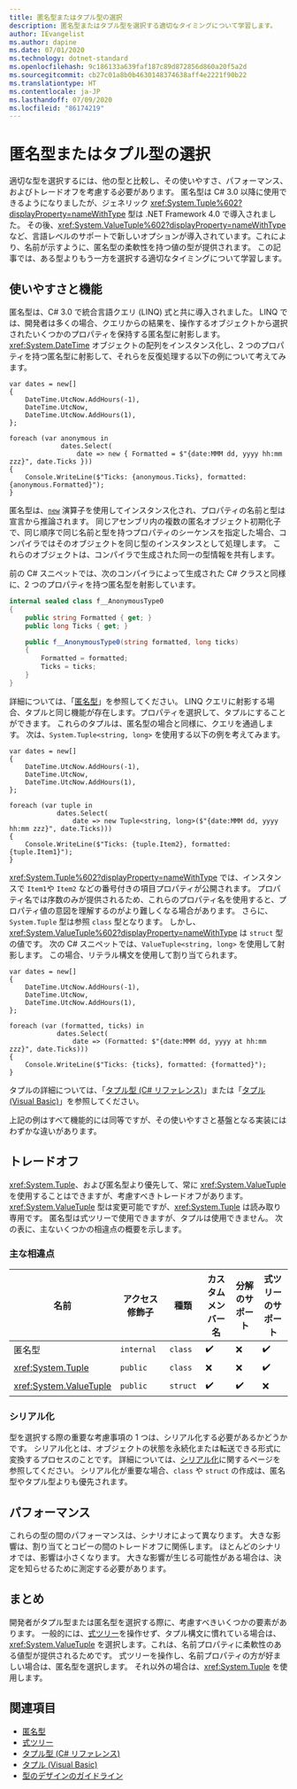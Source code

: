 ```yaml
---
title: 匿名型またはタプル型の選択
description: 匿名型またはタプル型を選択する適切なタイミングについて学習します。
author: IEvangelist
ms.author: dapine
ms.date: 07/01/2020
ms.technology: dotnet-standard
ms.openlocfilehash: 9c186133a639faf187c89d872856d860a20f5a2d
ms.sourcegitcommit: cb27c01a8b0b4630148374638aff4e2221f90b22
ms.translationtype: HT
ms.contentlocale: ja-JP
ms.lasthandoff: 07/09/2020
ms.locfileid: "86174219"
---
```

# <a name="choosing-between-anonymous-and-tuple-types"></a>匿名型またはタプル型の選択

適切な型を選択するには、他の型と比較し、その使いやすさ、パフォーマンス、およびトレードオフを考慮する必要があります。 匿名型は C# 3.0 以降に使用できるようになりましたが、ジェネリック <xref:System.Tuple%602?displayProperty=nameWithType> 型は .NET Framework 4.0 で導入されました。 その後、<xref:System.ValueTuple%602?displayProperty=nameWithType> など、言語レベルのサポートで新しいオプションが導入されています。これにより、名前が示すように、匿名型の柔軟性を持つ値の型が提供されます。 この記事では、ある型よりもう一方を選択する適切なタイミングについて学習します。

## <a name="usability-and-functionality"></a>使いやすさと機能

匿名型は、C# 3.0 で統合言語クエリ (LINQ) 式と共に導入されました。 LINQ では、開発者は多くの場合、クエリからの結果を、操作するオブジェクトから選択されたいくつかのプロパティを保持する匿名型に射影します。 <xref:System.DateTime> オブジェクトの配列をインスタンス化し、2 つのプロパティを持つ匿名型に射影して、それらを反復処理する以下の例について考えてみます。

```csharp-interactive
var dates = new[]
{
    DateTime.UtcNow.AddHours(-1),
    DateTime.UtcNow,
    DateTime.UtcNow.AddHours(1),
};

foreach (var anonymous in
             dates.Select(
                 date => new { Formatted = $"{date:MMM dd, yyyy hh:mm zzz}", date.Ticks }))
{
    Console.WriteLine($"Ticks: {anonymous.Ticks}, formatted: {anonymous.Formatted}");
}
```

匿名型は、[`new`](../../csharp/language-reference/operators/new-operator.md) 演算子を使用してインスタンス化され、プロパティの名前と型は宣言から推論されます。 同じアセンブリ内の複数の匿名オブジェクト初期化子で、同じ順序で同じ名前と型を持つプロパティのシーケンスを指定した場合、コンパイラではそのオブジェクトを同じ型のインスタンスとして処理します。 これらのオブジェクトは、コンパイラで生成された同一の型情報を共有します。

前の C# スニペットでは、次のコンパイラによって生成された C# クラスと同様に、2 つのプロパティを持つ匿名型を射影しています。

```csharp
internal sealed class f__AnonymousType0
{
    public string Formatted { get; }
    public long Ticks { get; }

    public f__AnonymousType0(string formatted, long ticks)
    {
        Formatted = formatted;
        Ticks = ticks;
    }
}
```

詳細については、「[匿名型](../../csharp/programming-guide/classes-and-structs/anonymous-types.md)」を参照してください。 LINQ クエリに射影する場合、タプルと同じ機能が存在します。プロパティを選択して、タプルにすることができます。 これらのタプルは、匿名型の場合と同様に、クエリを通過します。 次は、`System.Tuple<string, long>` を使用する以下の例を考えてみます。

```csharp-interactive
var dates = new[]
{
    DateTime.UtcNow.AddHours(-1),
    DateTime.UtcNow,
    DateTime.UtcNow.AddHours(1),
};

foreach (var tuple in
            dates.Select(
                date => new Tuple<string, long>($"{date:MMM dd, yyyy hh:mm zzz}", date.Ticks)))
{
    Console.WriteLine($"Ticks: {tuple.Item2}, formatted: {tuple.Item1}");
}
```

<xref:System.Tuple%602?displayProperty=nameWithType> では、インスタンスで `Item1`や `Item2` などの番号付きの項目プロパティが公開されます。 プロパティ名では序数のみが提供されるため、これらのプロパティ名を使用すると、プロパティ値の意図を理解するのがより難しくなる場合があります。 さらに、`System.Tuple` 型は参照 `class` 型となります。 しかし、<xref:System.ValueTuple%602?displayProperty=nameWithType> は `struct` 型の値です。 次の C# スニペットでは、`ValueTuple<string, long>` を使用して射影します。 この場合、リテラル構文を使用して割り当てられます。

```csharp-interactive
var dates = new[]
{
    DateTime.UtcNow.AddHours(-1),
    DateTime.UtcNow,
    DateTime.UtcNow.AddHours(1),
};

foreach (var (formatted, ticks) in
            dates.Select(
                date => (Formatted: $"{date:MMM dd, yyyy at hh:mm zzz}", date.Ticks)))
{
    Console.WriteLine($"Ticks: {ticks}, formatted: {formatted}");
}
```

タプルの詳細については、「[タプル型 (C# リファレンス)](../../csharp/language-reference/builtin-types/value-tuples.md)」または「[タプル (Visual Basic)](../../visual-basic/programming-guide/language-features/data-types/tuples.md)」を参照してください。

上記の例はすべて機能的には同等ですが、その使いやすさと基盤となる実装にはわずかな違いがあります。

## <a name="tradeoffs"></a>トレードオフ

<xref:System.Tuple>、および匿名型より優先して、常に <xref:System.ValueTuple> を使用することはできますが、考慮すべきトレードオフがあります。 <xref:System.ValueTuple> 型は変更可能ですが、<xref:System.Tuple> は読み取り専用です。 匿名型は式ツリーで使用できますが、タプルは使用できません。 次の表に、主ないくつかの相違点の概要を示します。

### <a name="key-differences"></a>主な相違点

| 名前                     | アクセス修飾子 | 種類     | カスタム メンバー名 | 分解のサポート | 式ツリーのサポート |
|--------------------------|-----------------|----------|----------------------|------------------------|-------------------------|
| 匿名型          | `internal`      | `class`  | ✔️                   | ❌                     | ✔️                     |
| <xref:System.Tuple>      | `public`        | `class`  | ❌                   | ❌                     | ✔️                     |
| <xref:System.ValueTuple> | `public`        | `struct` | ✔️                   | ✔️                     | ❌                     |

### <a name="serialization"></a>シリアル化

型を選択する際の重要な考慮事項の 1 つは、シリアル化する必要があるかどうかです。 シリアル化とは、オブジェクトの状態を永続化または転送できる形式に変換するプロセスのことです。 詳細については、[シリアル化](../../csharp/programming-guide/concepts/serialization/index.md)に関するページを参照してください。 シリアル化が重要な場合、`class` や `struct` の作成は、匿名型やタプル型よりも優先されます。

## <a name="performance"></a>パフォーマンス

これらの型の間のパフォーマンスは、シナリオによって異なります。 大きな影響は、割り当てとコピーの間のトレードオフに関係します。 ほとんどのシナリオでは、影響は小さくなります。 大きな影響が生じる可能性がある場合は、決定を知らせるために測定する必要があります。

## <a name="conclusion"></a>まとめ

開発者がタプル型または匿名型を選択する際に、考慮すべきいくつかの要素があります。 一般的には、[式ツリー](../../csharp/expression-trees.md)を操作せず、タプル構文に慣れている場合は、<xref:System.ValueTuple> を選択します。これは、名前プロパティに柔軟性のある値型が提供されるためです。 式ツリーを操作し、名前プロパティの方が好ましい場合は、匿名型を選択します。 それ以外の場合は、<xref:System.Tuple> を使用します。

## <a name="see-also"></a>関連項目

- [匿名型](../../csharp/programming-guide/classes-and-structs/anonymous-types.md)
- [式ツリー](../../csharp/expression-trees.md)
- [タプル型 (C# リファレンス)](../../csharp/language-reference/builtin-types/value-tuples.md)
- [タプル (Visual Basic)](../../visual-basic/programming-guide/language-features/data-types/tuples.md)
- [型のデザインのガイドライン](../design-guidelines/type.md)

